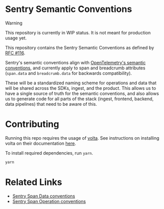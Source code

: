 # Sentry Semantic Conventions

> [!WARNING]  
> This repository is currently in WIP status. It is not meant for production usage yet.

This repository contains the Sentry Semantic Conventions as defined by [RFC #116](https://github.com/getsentry/rfcs/blob/main/text/0116-sentry-semantic-conventions.md).

Sentry's semantic conventions align with [OpenTelemetry's semantic conventions](https://opentelemetry.io/docs/concepts/semantic-conventions/), and currently apply to span and breadcrumb attributes (`span.data` and `breadcrumb.data` for backwards compatibility).

These will be a standardized naming scheme for operations and data that will be shared across the SDKs, ingest, and the product. This allows us to have a single source of truth for the semantic conventions, and also allows us to generate code for all parts of the stack (ingest, frontend, backend, data pipelines) that need to be aware of this.

# Contributing

Running this repo requires the usage of [volta](https://volta.sh/). See instructions on installing volta on their documentation [here](https://docs.volta.sh/guide/getting-started).

To install required dependencies, run `yarn`.

```bash
yarn
```

# Related Links

- [Sentry Span Data conventions](https://develop.sentry.dev/sdk/performance/span-data-conventions/)
- [Sentry Span Operation conventions](https://develop.sentry.dev/sdk/performance/span-operations/)
